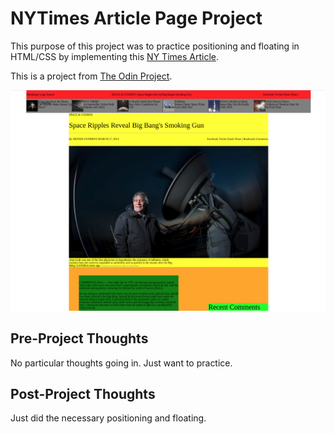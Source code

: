 # NYTimes Article Page Project

This purpose of this project was to practice positioning and floating in HTML/CSS by implementing this [NY Times Article](https://www.nytimes.com/2014/03/18/science/space/detection-of-waves-in-space-buttresses-landmark-theory-of-big-bang.html?_r=0).

This is a project from [The Odin Project](https://www.theodinproject.com/courses/html5-and-css3/lessons/positioning-and-floating-elements).

![Screenshot of Article](assets/images/screenshot.png)

## Pre-Project Thoughts

No particular thoughts going in.
Just want to practice.

## Post-Project Thoughts

Just did the necessary positioning and floating.
